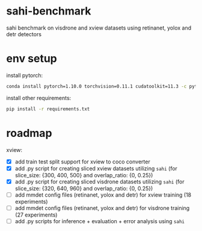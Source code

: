 # sahi-benchmark
sahi benchmark on visdrone and xview datasets using retinanet, yolox and detr detectors

# env setup

install pytorch:

```bash
conda install pytorch=1.10.0 torchvision=0.11.1 cudatoolkit=11.3 -c pytorch
```

install other requirements:

```bash
pip install -r requirements.txt
```

# roadmap

xview:

- [x] add train test split support for xview to coco converter
- [x] add .py script for creating sliced xview datasets utilizing `sahi` (for slice_size: {300, 400, 500} and overlap_ratio: {0, 0.25})
- [x] add .py script for creating sliced visdrone datasets utilizing `sahi` (for slice_size: {320, 640, 960} and overlap_ratio: {0, 0.25})
- [ ] add mmdet config files (retinanet, yolox and detr) for xview training (18 experiments)
- [ ] add mmdet config files (retinanet, yolox and detr) for visdrone training (27 experiments)
- [ ] add .py scripts for inference + evaluation + error analysis using `sahi`